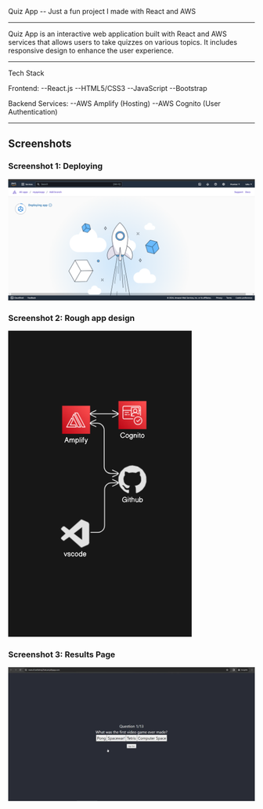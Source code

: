 Quiz App -- 
Just a fun project I made with React and AWS

--------------------------------------------------------------------------------------------------------------------------------------------
Quiz App is an interactive web application built with React and AWS services that allows users to take quizzes on various topics. It includes responsive design to enhance the user experience.

--------------------------------------------------------------------------------------------------------------------------------------------
Tech Stack

Frontend:
--React.js
--HTML5/CSS3
--JavaScript 
--Bootstrap 

Backend Services:
--AWS Amplify (Hosting)
--AWS Cognito (User Authentication)

-----------------------------------------------------------------------------------------------------------------------------------------------

## Screenshots

### Screenshot 1: Deploying 
![User Authentication](./Screenshot%20(2267).png)

### Screenshot 2: Rough app design
![Quiz Interface](./Screenshot%20(2268).png)

### Screenshot 3: Results Page
![Results Page](./Screenshot%20(2269).png)
